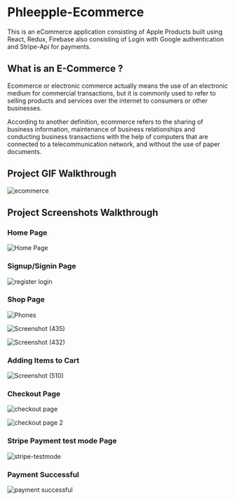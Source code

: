 # Phleepple-Ecommerce
This is an eCommerce application consisting of Apple Products built using React, Redux, Firebase also consisting of Login with Google authentication and Stripe-Api for payments.

## What is an E-Commerce ?
Ecommerce or electronic commerce actually means the use of an electronic medium for commercial transactions, but it is commonly used to refer to selling products and services over the internet to consumers or other businesses.

According to another definition, ecommerce refers to the sharing of business information, maintenance of business relationships and conducting business transactions with the help of computers that are connected to a telecommunication network, and without the use of paper documents.

## Project GIF Walkthrough
![ecommerce](https://user-images.githubusercontent.com/63305945/101705643-69941e00-3aad-11eb-9e91-9d95e2c05c22.gif)

## Project Screenshots Walkthrough

### Home Page

![Home Page](https://user-images.githubusercontent.com/63305945/101697931-a9073e00-3a9e-11eb-815c-f3bb201be02c.png)

### Signup/Signin Page

![register login](https://user-images.githubusercontent.com/63305945/101697957-b6bcc380-3a9e-11eb-9b1f-6edae70ab128.png)

### Shop Page

![Phones](https://user-images.githubusercontent.com/63305945/101697994-ca682a00-3a9e-11eb-9424-45be2848dd8e.png)

![Screenshot (435)](https://user-images.githubusercontent.com/63305945/101698013-d5bb5580-3a9e-11eb-80cc-283d4fb74239.png)

![Screenshot (432)](https://user-images.githubusercontent.com/63305945/101698035-dd7afa00-3a9e-11eb-8350-9940f19dede3.png)

### Adding Items to Cart

![Screenshot (510)](https://user-images.githubusercontent.com/63305945/101698029-db18a000-3a9e-11eb-875c-a0c09efdef70.png)

### Checkout Page

![checkout page](https://user-images.githubusercontent.com/63305945/101698075-eec40680-3a9e-11eb-81a0-87c12d8f6d41.png)

![checkout page 2](https://user-images.githubusercontent.com/63305945/101698080-f1266080-3a9e-11eb-9d42-54c09449b7e8.png)

### Stripe Payment test mode Page

![stripe-testmode](https://user-images.githubusercontent.com/63305945/101698090-f4215100-3a9e-11eb-8a5f-bb21556961be.png)

### Payment Successful

![payment successful](https://user-images.githubusercontent.com/63305945/101698111-fb485f00-3a9e-11eb-98ec-e8558bf323a5.png)



